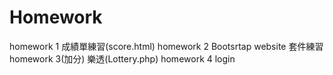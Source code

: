# Homework

homework 1 成績單練習(score.html)
homework 2 Bootsrtap website 套件練習
homework 3(加分) 樂透(Lottery.php)
homework 4  login
